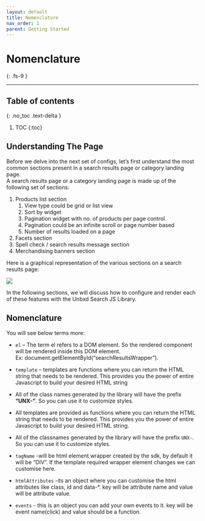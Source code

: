 ```yaml
---
layout: default
title: Nomenclature
nav_order: 1
parent: Getting Started
---
```


# Nomenclature
{: .fs-9 }

---

## Table of contents
{: .no_toc .text-delta }

1. TOC
{:toc}


## Understanding The Page


Before we delve into the next set of configs, let’s first understand the most common sections present in a search results page or category landing page.  
A search results page or a category landing page is made up of the following set of sections:

1.  Products list section
    1.  View type could be grid or list view
    2.  Sort by widget
    3.  Pagination widget with no. of products per page control
    4.  Pagination could be an infinite scroll or page number based
    5.  Number of results loaded on a page
2.  Facets section
3.  Spell check / search results message section
4.  Merchandising banners section  
      
    

Here is a graphical representation of the various sections on a search results page:

[![](https://unbxd.com/docs/wp-content/uploads/2020/05/graphical-rep-in-sdk.png)](https://unbxd.com/docs/wp-content/uploads/2020/05/graphical-rep-in-sdk.png)

In the following sections, we will discuss how to configure and render each of these features with the Unbxd Search JS Library.



## Nomenclature

You will see below terms more:

*   `el` – The term el refers to a DOM element. So the rendered component will be rendered inside this DOM element.  
    Ex: document.getElementById(“searchResultsWrapper”).

*   `template` – templates are functions where you can return the HTML string that needs to be rendered. This provides you the power of entire Javascript to build your desired HTML string
*   All of the class names generated by the library will have the prefix **“UNX-“**. So you can use it to customize styles.
*   All templates are provided as functions where you can return the HTML string that needs to be rendered. This provides you the power of entire Javascript to build your desired HTML string.
*   All of the classnames generated by the library will have the prefix `UNX-`. So you can use it to customize styles.
*   `tagName` -will be html element wrapper created by the sdk, by default it will be “DIV”. If the template required wrapper element changes we can customise here.
*   `htmlAttributes` -its an object where you can customise the html attributes like class, id and data-*. key will be attribute name and value will be attribute value.
*   `events` - this is an object you can add your own events to it. key will be event name(click) and value should be a function.
